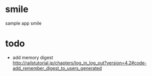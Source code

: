 # smile 


sample app smile 


# todo

- add memory digest  
  http://railstutorial.jp/chapters/log_in_log_out?version=4.2#code-add_remember_digest_to_users_generated